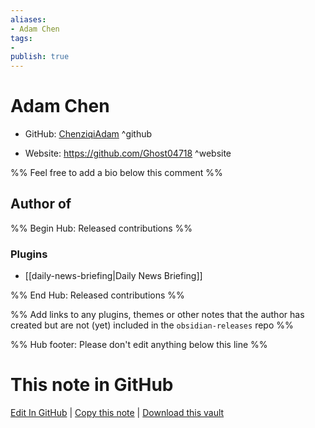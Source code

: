 ```yaml
---
aliases:
- Adam Chen
tags:
- 
publish: true
---
```


# Adam Chen

- GitHub: [ChenziqiAdam](https://github.com/ChenziqiAdam/) ^github
<!-- - Discord: `@` ^discord-->
- Website: <https://github.com/Ghost04718> ^website
<!-- - [[Publish sites|Publish site]]: <https://> ^publish-->

%% Feel free to add a bio below this comment %%


## Author of

%% Begin Hub: Released contributions %%
### Plugins
- [[daily-news-briefing|Daily News Briefing]]

%% End Hub: Released contributions %%

%% Add links to any plugins, themes or other notes that the author has created but are not (yet) included in the `obsidian-releases` repo %%

<!--
### Unlisted plugins
-->

<!--
### Others
-->

<!--
## Sponsor this author
-->

<!-- - [[GitHub sponsors]]: [Sponsor @ChenziqiAdam on GitHub Sponsors](https://github.com/sponsors/ChenziqiAdam) ^github-sponsor-->
<!-- - [[Buy me a coffee]]: <https://> ^buy-me-a-coffee-->
<!-- - [[PayPal]]: <https://> ^paypal-->
<!-- - [[Patreon]]: <https://> ^patreon-->

<!--
## Follow this author
-->

<!-- - [[YouTube Channels|On YouTube]]: <https://> ^youtube-->
<!-- - Twitter: <https://> ^twitter-->
<!-- - ... -->

%% Hub footer: Please don't edit anything below this line %%

# This note in GitHub

<span class="git-footer">[Edit In GitHub](https://github.dev/obsidian-community/obsidian-hub/blob/main/01%20-%20Community/People/ChenziqiAdam.md "git-hub-edit-note") | [Copy this note](https://raw.githubusercontent.com/obsidian-community/obsidian-hub/main/01%20-%20Community/People/ChenziqiAdam.md "git-hub-copy-note") | [Download this vault](https://github.com/obsidian-community/obsidian-hub/archive/refs/heads/main.zip "git-hub-download-vault") </span>
